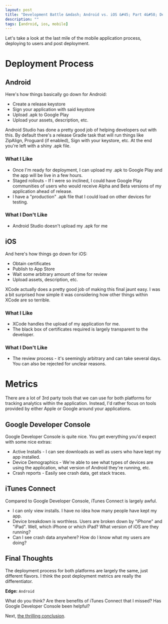```yaml
---
layout: post
title: "Development Battle &mdash; Android vs. iOS &#45; Part 4&#58; Deployments, Analytics &amp; Metrics"
description: ""
tags: [android, ios, mobile]
---
```


Let's take a look at the last mile of the mobile application process, deploying to users and post deployment.

# Deployment Process

## Android

Here's how things basically go down for Android:

* Create a release keystore
* Sign your application with said keystore
* Upload .apk to Google Play
* Upload your assets, description, etc.

Android Studio has done a pretty good job of helping developers out with this. By default there's a release Gradle task that will run things like ZipAlign, Proguard (if enabled), Sign with your keystore, etc. At the end you're left with a shiny .apk file.

### What I Like

* Once I'm ready for deployment, I can upload my .apk to Google Play and the app will be live in a few hours.
* Staged rollouts - If I were so inclined, I could have Google Play communities of users who would receive Alpha and Beta versions of my application ahead of release.
* I have a "production" .apk file that I could load on other devices for testing.

### What I Don't Like

* Android Studio doesn't upload my .apk for me

## iOS

And here's how things go down for iOS:

* Obtain certificates
* Publish to App Store
* Wait some arbitrary amount of time for review
* Upload assets, description, etc.

XCode actually does a pretty good job of making this final jaunt easy. I was a bit surprised how simple it was considering how other things within XCode are so terrible.

### What I Like

* XCode handles the upload of my application for me.
* The black box of certificates required is largely transparent to the developer.

### What I Don't Like

* The review process - it's seemingly arbitrary and can take several days. You can also be rejected for unclear reasons.

# Metrics

There are a lot of 3rd party tools that we can use for both platforms for tracking analytics within the application. Instead, I'd rather focus on tools provided by either Apple or Google around your applications.

## Google Developer Console

Google Developer Console is quite nice. You get everything you'd expect with some nice extras:

* Active Installs - I can see downloads as well as users who have kept my app installed.
* Device Demographics - We're able to see what types of devices are using the application, what version of Android they're running, etc.
* Crash reports - Easily see crash data, get stack traces.

## iTunes Connect

Compared to Google Developer Console, iTunes Connect is largely awful.

* I can only view installs. I have no idea how many people have kept my app.
* Device breakdown is worthless. Users are broken down by "iPhone" and "iPad". Well, which iPhone or which iPad? What version of iOS are they running?
* Can I see crash data anywhere? How do I know what my users are doing?

## Final Thoughts

The deployment process for both platforms are largely the same, just different flavors. I think the post deployment metrics are really the differentiator.

**Edge:** `Android`

What do you think? Are there benefits of iTunes Connect that I missed? Has Google Developer Console been helpful?

Next, [the thrilling conclusion](/2015/04/19/development-battle-android-vs-ios-part5).

